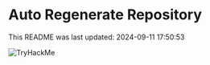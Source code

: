 # Auto Regenerate Repository

This README was last updated: 2024-09-11 17:50:53

 ![TryHackMe](https://tryhackme.com/badge/533634)